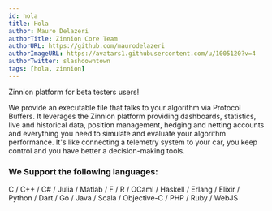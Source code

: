 ```yaml
---
id: hola
title: Hola
author: Mauro Delazeri
authorTitle: Zinnion Core Team
authorURL: https://github.com/maurodelazeri
authorImageURL: https://avatars1.githubusercontent.com/u/1005120?v=4
authorTwitter: slashdowntown
tags: [hola, zinnion]
---
```


Zinnion platform for beta testers users!

<!--truncate-->

We provide an executable file that talks to your algorithm via Protocol Buffers. It leverages the Zinnion platform providing dashboards, statistics, live and historical data, position management, hedging and netting accounts and everything you need to simulate and evaluate your algorithm performance. It's like connecting a telemetry system to your car, you keep control and you have better a decision-making tools.

### We Support the following languages:

C / C++ / C# / Julia / Matlab / F / R / OCaml / Haskell / Erlang / Elixir / Python / Dart / Go / Java / Scala / Objective-C / PHP / Ruby / WebJS

